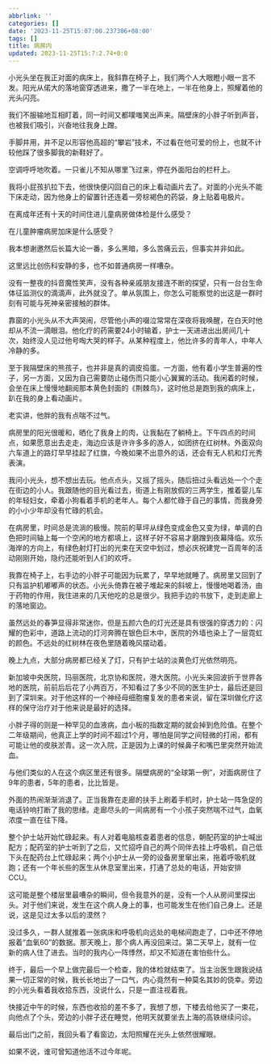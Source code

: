 ```yaml
---
abbrlink: ''
categories: []
date: '2023-11-25T15:07:00.237306+08:00'
tags: []
title: 病房内
updated: 2023-11-25T15:7:2.74+8:0
---
```

小光头坐在我正对面的病床上，我斜靠在椅子上，我们两个人大眼瞪小眼一言不发。阳光从偌大的落地窗穿透进来，撒了一半在地上，一半在他身上，照耀着他的光头闪亮。

我们不服输地互相盯着，同一时间又都噗嗤笑出声来。隔壁床的小胖子听到声音，也被我们吸引，兴奋地往我身上蹭。

手脚并用，并不足以形容他高超的“攀岩”技术，不过看在他可爱的份上，也就不计较他踩了很多脚我的新鞋好了。

空调呼呼地吹着。一只雀儿不知从哪里飞过来，停在外面阳台的栏杆上。

我将小屁孩扒拉下去，他很快便闪回自己的床上看动画片去了。对面的小光头不能下床走动，因为他身上的留置针还连着一旁棕褐色的药袋，身上贴着电极片。

在离成年还有十天的时间住进儿童病房做体检是什么感受？

在儿童肿瘤病房加床是什么感受？

我本想谢邀然后长篇大论一番，多么黑暗，多么苦痛云云，但事实并非如此。

这里远比创伤科安静的多，也不如普通病房一样嘈杂。

没有一整夜的抖音魔性笑声，没有各种亲戚朋友接连不断的探望，只有一台台生命体征监测仪的滴滴声，此外就没了。单从氛围上，你怎么可能察觉的出这是一群时刻有可能与死神亲密接触的群体。

靠窗的小光头从不大声哭闹，尽管他小声的啜泣常常在深夜将我唤醒，在白天时他却从不流一滴眼泪。他化疗的药需要24小时输着，护士一天进进出出房间几十次，始终没人见过他号啕大哭的样子。从某种程度上，他比许多的青年人，中年人冷静的多。

至于我隔壁床的熊孩子，也并非是真的调皮捣蛋。一方面，他有着小学生普遍的性子，另一方面，又因为自己需要防止碰伤而只能小心翼翼的活动。我闲着的时候，会坐在床上慢慢地翻阅那本黄色封面的《荆棘鸟》，这时他总是跑到我的病床上，趴在我的身上看动画片。

老实讲，他胖的我有点喘不过气。

病房里的阳光很暖和，晒化了我身上的肉，让我黏在了躺椅上。下午四点的时间点，如果愿意出去走走，海边应该是许许多多的游人，如团挤在红树林。外面双向六车道上的路灯早早挂起了红旗，今晚如果不出意外的话，还会有无人机和灯光秀表演。

我问小光头，想不想出去玩。他点点头，又摇了摇头，随后扭过头看远处一个个走在街边的小人。我跟随他的目光看过去，街道上有刚放假的三两学生，推着婴儿车的年轻妇女，牵着小狗看着手机的老年人。每个人都忙碌于自己的事情，而我身旁的小小少年却没有忙碌的机会。

在病房里，时间总是流淌的极慢。院前的草坪从绿色变成金色又变为绿，单调的白色把时间轴上每一个空闲的地方都填上，这样子好不容易才磨蹭到夜幕降临。欢乐海岸的方向上，有绿色射灯打出的光束在天空中划过，想必庆祝建党一百周年的活动刚刚开始，隐约还能听到人们的欢呼。

我靠在椅子上，右手边的小胖子可能因为玩累了，早早地就睡了。病房里又回到了只有监护机嘟嘟声的状态。小光头倚靠在被子堆起来的斜坡上，慢慢地喝着汤，由于药物的作用，我住进来的几天他吃的总是很少。我把手边的书放下，走到走廊上的落地窗边。

虽然远处的春笋显得非常迷你，但是五颜六色的灯光还是具有很强的穿透力的：闪耀的色彩中，道路上流动的灯河奔腾在银色巨木中，医院的外墙也染上了一层霓虹的颜色。不远处的红树林在夜色里随着晚风摆动着。

晚上九点，大部分病房都已经关了灯，只有护士站的淡黄色灯光依然明亮。

新加坡中央医院，玛丽医院，北京协和医院，港大医院。小光头来回波折于世界各地的医院，前前后后花了小两百万，不知看过了多少不同的医生护士，最后还是回到了深圳来。对于他这样的一个神经母细胞瘤复发的患者来说，留在深圳做化疗这样的保守治疗对于他来说是最好的选择。

小胖子得的则是一种罕见的血液病，血小板的指数定期的就会掉到危险值。在整个二年级期间，他真正上学的时间不超过1个月，哪怕是同学之间轻微的打闹，都有可能让他的皮肤淤青。这一次入院，正是因为上课的时候鼻子和嘴巴里突然开始流血。

与他们类似的人在这个病区里还有很多。隔壁病房的“全球第一例”，对面病房住了9年的患者，5年的患者，比比皆是。

外面的热闹渐渐消退了。正当我靠在走廊的扶手上刷着手机时，护士站一阵急促的电话铃响打断了我的思绪。走廊尽头的一间病房有一个小孩子突然喘不过气，血氧浓度一直在往下降。

整个护士站开始忙碌起来。有人对着电脑核查着患者的信息，朝配药室的护士喊出配方；配药室的护士听到了之后，又忙招呼自己的两个同伴去挂上呼吸机，自己低下头在配药台上忙碌起来；两个小护士从一旁的设备房里窜出来，拖着呼吸机就跑；还有一个年长些的医生从休息室里出来，打通了总处的电话，开始安排CCU。

这可能是整个楼层里最嘈杂的瞬间，但令我意外的是，没有一个人从房间里探出头。对于他们来说，发生在这个病人身上的事，也可能发生在他们自己身上。还是说，这是见过太多以后的漠然？

没过多久，一群人就推着一张病床和呼吸机向远处的电梯间跑走了，口中还不停地报着“血氧60”的数据。那天晚上，那个病人再没回来过。第二天早上，就有一位新的病人住了进去。当时的我内心一阵悸然，却又不知道在害怕些什么。

终于，最后一个早上做完最后一个检查，我的体检就结束了。当主治医生跟我说结果一切正常的时候，我长长地出了一口气，内心竟然有一种莫名其妙的侥幸。旁边的小光头看着我收拾东西，没说什么，只是一直注视着我。

快接近中午的时候，东西也收拾的差不多了，我想了想，下楼去给他买了一束花，向他点了个头，旁边的小胖子还在睡觉，他明天就要坐去上海的高铁继续问诊。

最后出门之前，我回头看了看窗边，太阳照耀在光头上依然很耀眼。

如果不说，谁可曾知道他活不过今年呢。

